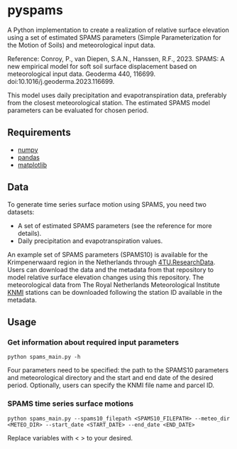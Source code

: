 # pyspams
A Python implementation to create a realization of relative surface elevation using a set of estimated SPAMS parameters (Simple Parameterization for the Motion of Soils) and meteorological input data.

Reference: Conroy, P., van Diepen, S.A.N., Hanssen, R.F., 2023. SPAMS: A new empirical model for soft soil surface displacement based on meteorological input data. Geoderma 440, 116699. doi:10.1016/j.geoderma.2023.116699.

This model uses daily precipitation and evapotranspiration data, preferably from the closest meteorological station. The estimated SPAMS model parameters can be evaluated for chosen period.

## Requirements
- [numpy](https://numpy.org/)
- [pandas](https://pandas.pydata.org/)
- [matplotlib](https://matplotlib.org/)

## Data
To generate time series surface motion using SPAMS, you need two datasets:
- A set of estimated SPAMS parameters (see the reference for more details).
- Daily precipitation and evapotranspiration values.

An example set of SPAMS parameters (SPAMS10) is available for the Krimpenerwaard region in the Netherlands through [4TU.ResearchData](https://doi.org/10.4121/dfbe9109-d058-4a64-a5b4-1cc9d9a5f836). Users can download the data and the metadata from that repository to model relative surface elevation changes using this repository. The meteorological data from The Royal Netherlands Meteorological Institute [KNMI](https://www.knmi.nl/nederland-nu/klimatologie/daggegevens) stations can be downloaded following the station ID available in the metadata.

## Usage
### Get information about required input parameters
```
python spams_main.py -h
```
Four parameters need to be specified: the path to the SPAMS10 parameters and meteorological directory and the start and end date of the desired period. Optionally, users can specify the KNMI file name and parcel ID.

### SPAMS time series surface motions
```
python spams_main.py --spams10_filepath <SPAMS10_FILEPATH> --meteo_dir <METEO_DIR> --start_date <START_DATE> --end_date <END_DATE>
```
Replace variables with < > to your desired.
